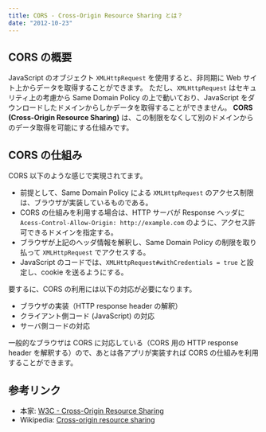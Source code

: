 ```yaml
---
title: CORS - Cross-Origin Resource Sharing とは？
date: "2012-10-23"
---
```


CORS の概要
----

JavaScript のオブジェクト `XMLHttpRequest` を使用すると、非同期に Web サイト上からデータを取得することができます。
ただし、`XMLHttpRequest` はセキュリティ上の考慮から Same Domain Policy の上で動いており、JavaScript をダウンロードしたドメインからしかデータを取得することができません。
**CORS (Cross-Origin Resource Sharing)** は、この制限をなくして別のドメインからのデータ取得を可能にする仕組みです。


CORS の仕組み
----

CORS 以下のような感じで実現されてます。

* 前提として、Same Domain Policy による `XMLHttpRequest` のアクセス制限は、ブラウザが実装しているものである。
* CORS の仕組みを利用する場合は、HTTP サーバが Response ヘッダに `Acess-Control-Allow-Origin: http://example.com` のように、アクセス許可できるドメインを指定する。
* ブラウザが上記のヘッダ情報を解釈し、Same Domain Policy の制限を取り払って `XMLHttpRequest` でアクセスする。
* JavaScript のコードでは、`XMLHttpRequest#withCredentials = true` と設定し、cookie を送るようにする。

要するに、CORS の利用には以下の対応が必要になります。

* ブラウザの実装（HTTP response header の解釈）
* クライアント側コード (JavaScript) の対応
* サーバ側コードの対応

一般的なブラウザは CORS に対応している（CORS 用の HTTP response header を解釈する）ので、あとは各アプリが実装すれば CORS の仕組みを利用することができます。

参考リンク
----

* 本家: [W3C - Cross-Origin Resource Sharing](http://www.w3.org/TR/access-control/)
* Wikipedia: [Cross-origin resource sharing](http://en.wikipedia.org/wiki/Cross-origin_resource_sharing)

